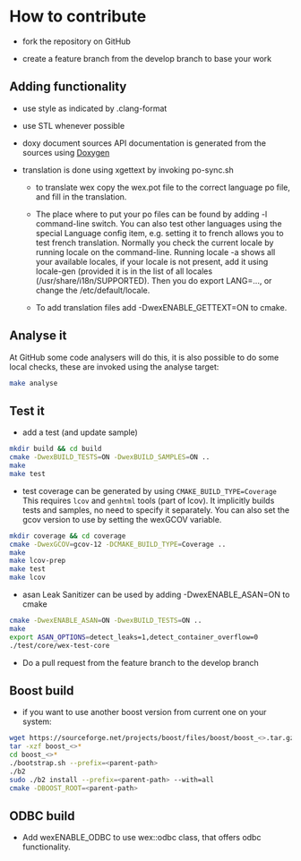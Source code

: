 # How to contribute

- fork the repository on GitHub

- create a feature branch from the develop branch to base your work

## Adding functionality

- use style as indicated by .clang-format

- use STL whenever possible

- doxy document sources
  API documentation is generated from the sources
  using [Doxygen](http://www.stack.nl/~dimitri/doxygen/)

- translation is done using xgettext by invoking po-sync.sh
  - to translate wex copy the wex.pot file to the correct language po
    file, and fill in the translation.

  - The place where to put your po files can be found by adding -l command-line switch.
    You can also test other languages using the special Language config item,
    e.g. setting it to french allows you to test french translation.
    Normally you check the current locale by running locale on the
    command-line. Running locale -a shows all your available locales, if your
    locale is not present, add it using locale-gen (provided it is in
    the list of all locales (/usr/share/i18n/SUPPORTED).
    Then you do export LANG=..., or change the /etc/default/locale.

  - To add translation files add -DwexENABLE_GETTEXT=ON to cmake.
  
## Analyse it

At GitHub some code analysers will do this, it is also possible to do
some local checks, these are invoked using the analyse target:

```bash
make analyse
```

## Test it

- add a test (and update sample)

```bash
mkdir build && cd build
cmake -DwexBUILD_TESTS=ON -DwexBUILD_SAMPLES=ON ..
make
make test
```

- test coverage can be generated by using `CMAKE_BUILD_TYPE=Coverage`
  This requires `lcov` and `genhtml` tools (part of lcov).
  It implicitly builds tests and samples, no need to specify it separately.
  You can also set the gcov version to use by setting the wexGCOV variable.

```bash
mkdir coverage && cd coverage
cmake -DwexGCOV=gcov-12 -DCMAKE_BUILD_TYPE=Coverage ..
make
make lcov-prep
make test
make lcov
```

- asan Leak Sanitizer can be used by adding -DwexENABLE_ASAN=ON to cmake

```bash
cmake -DwexENABLE_ASAN=ON -DwexBUILD_TESTS=ON ..
make
export ASAN_OPTIONS=detect_leaks=1,detect_container_overflow=0
./test/core/wex-test-core
```

- Do a pull request from the feature branch to the develop branch

## Boost build

- if you want to use another boost version from current one on your system:

```bash
wget https://sourceforge.net/projects/boost/files/boost/boost_<>.tar.gz
tar -xzf boost_<>*
cd boost_<>*
./bootstrap.sh --prefix=<parent-path>
./b2
sudo ./b2 install --prefix=<parent-path> --with=all
cmake -DBOOST_ROOT=<parent-path>
```

## ODBC build

- Add wexENABLE_ODBC to use wex::odbc class, that offers odbc
  functionality.
